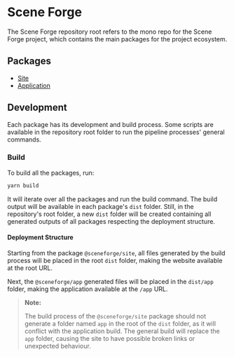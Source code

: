 # Scene Forge

The Scene Forge repository root refers to the mono repo for the
Scene Forge project, which contains the main packages for the
project ecosystem.

## Packages

- [Site](packages/site/README.md)
- [Application](packages/app/README.md)

## Development

Each package has its development and build process. Some scripts
are available in the repository root folder to run the pipeline
processes' general commands.

### Build

To build all the packages, run:

```sh
yarn build
```

It will iterate over all the packages and run the build command.
The build output will be available in each package's `dist`
folder. Still, in the repository's root folder, a new `dist`
folder will be created containing all generated outputs of all
packages respecting the deployment structure.

#### Deployment Structure

Starting from the package `@sceneforge/site`, all files generated
by the build process will be placed in the root `dist` folder,
making the website available at the root URL.

Next, the `@sceneforge/app` generated files will be placed in the
`dist/app` folder, making the application available at the `/app`
URL.

> **Note:**
> 
> The build process of the `@sceneforge/site` package should not
> generate a folder named `app` in the root of the `dist` folder,
> as it will conflict with the application build. The general
> build will replace the `app` folder, causing the site to have
> possible broken links or unexpected behaviour.
